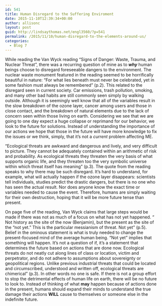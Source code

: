 ```yaml
---
id: 541
title: Human Disregard to the Suffering Enviroment
date: 2015-11-10T12:39:34+00:00
author: allisonc
layout: post
guid: http://lindsaythomas.net/engl3560/?p=541
permalink: /2015/11/10/human-disregard-to-the-elements-around-us/
categories:
  - Blog 7
---
```

<span style="font-weight: 400">While reading the Van Wyck reading &#8220;Signs of Danger: Waste, Trauma, and Nuclear Threat&#8221;, there was a recurring question of mine as to </span>**_why_** <span style="font-weight: 400">human beings choose to disregard foreseeable dangers to the environment. The nuclear waste monument featured in the reading seemed to be horrifically beautiful in nature: “For what lies beneath must never be celebrated, yet in some fashion must always be remembered” (p.2). This related to the disregard seen in current society. Car emissions, trash pollution, smoking, and many other bad habits are still commonly seen simply by walking outside. Although it is seemingly well know that all of the variables result in the slow breakdown of the ozone layer, cancer among users and those in close contact, and the breakdown of natural elements due to the lack of concern seen within those living on earth. Considering we see that we are going to one day expect a huge collapse or reprimand for our behavior, we look to the future for solutions. Instead of understanding the importance of our actions we hope that those in the future will have more knowledge to fix the issues or we think, simply, that it’s not a </span>_<span style="font-weight: 400">current</span>_ <span style="font-weight: 400">problem affecting ME.</span>

<span style="font-weight: 400">“Ecological threats are awkward and dangerous and lively, and very difficult to picture. They cannot be adequately contained within an arithmetic of risk and probability. As ecological threats they threaten the very basis of what supports organic life, and they threaten too the very symbolic universe within which threat itself has meaning” (p.3). The quote from the reading speaks to why there may be such disregard. It’s hard to understand, for example, what will actually happen if the ozone layer disappears: scientists tell individuals, studies predict the drastic dangers, but there is no one who has seen the actual result. Nor does anyone know the exact time or variables needed to cause the event. Therefore, humans are simply waiting for their own destruction, hoping that it will be more future tense than present. </span>

<span style="font-weight: 400">On page five of the reading, Van Wyck claims that large steps would be made if there was not as much of a focus on what has not yet happened. “ Not history as the site of the now (Benjamin), but the present as the site of the “not yet.” This is the particular messianism of threat. Not yet” (p.5). Belief in the ominous statement is what is truly needed to change the present-focused mind of the average human being. “Not yet” implies that something will happen. It’s not a question of if, it’s a statement that determines the future based on actions that are done now. Ecological threats do not neatly cut along lines of class or location, victim and perpetrator, and do not adhere to assumptions about sovereignty or geopolitical regions. Unlike previous industrial threats that could be located and circumscribed, understood and written off, ecological threats are chimerical” (p.3). In other words no one is safe. If there is not a group effort to stop the detrimental effects of human life on earth, there will be no future to look to. Instead of thinking of what <strong>may</strong> happen because of actions done in the present, humans should expand their minds to understand the true damage their actions <strong>WILL</strong> cause to themselves or someone else in the indefinite future. </span>